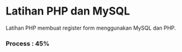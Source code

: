 # Latihan PHP dan MySQL

Latihan PHP membuat register form menggunakan MySQL dan PHP.

### Process : 45%